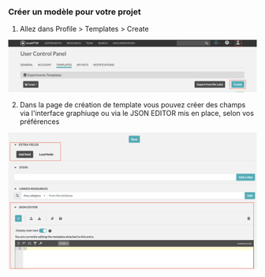 ### Créer un modèle pour votre projet

1. Allez dans Profile > Templates > Create

![Elab_Template](images/create_template.png)

2. Dans la page de création de template vous pouvez créer des champs via l'interface graphiuqe ou via le JSON EDITOR mis en place, selon vos préférences

![Json_editor](images/json_editor.png)

